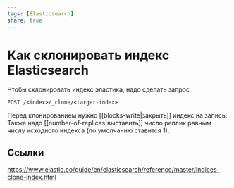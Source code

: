```yaml
---
tags: [Elasticsearch]
share: true
---
```

# Как склонировать индекс Elasticsearch
Чтобы склонировать индекс эластика, надо сделать запрос
```http
POST /<index>/_clone/<target-index>
```
Перед клонированием нужно [[blocks-write|закрыть]] индекс на запись. Также надо [[number-of-replicas|выставить]] число реплик равным числу исходного индекса (по умолчанию ставится 1).

## Ссылки
https://www.elastic.co/guide/en/elasticsearch/reference/master/indices-clone-index.html
